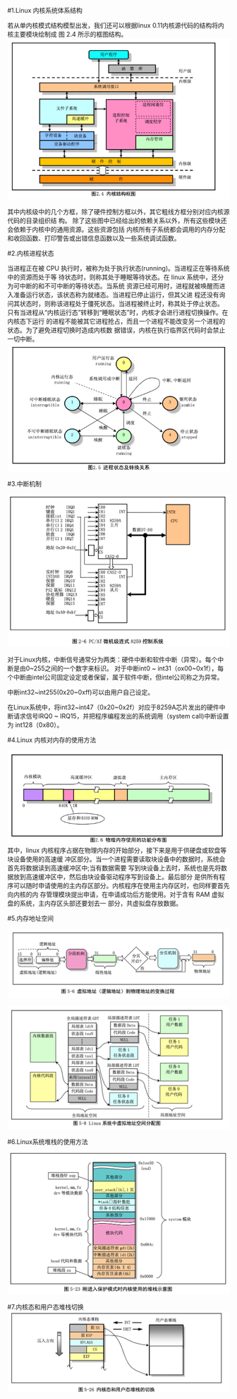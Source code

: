 #1.Linux 内核系统体系结构

若从单内核模式结构模型出发，我们还可以根据linux 0.11内核源代码的结构将内核主要模块绘制成 图 2.4 所示的框图结构。
![](res/g2.4.png)

其中内核级中的几个方框，除了硬件控制方框以外，其它粗线方框分别对应内核源代码的目录组织结 构。
除了这些图中已经给出的依赖关系以外，所有这些模块还会依赖于内核中的通用资源。这些资源包括 内核所有子系统都会调用的内存分配和收回函数、打印警告或出错信息函数以及一些系统调试函数。


#2.内核进程状态

当进程正在被 CPU 执行时，被称为处于执行状态(running)。当进程正在等待系统中的资源而处于等 待状态时，则称其处于睡眠等待状态。在 linux 系统中，还分为可中断的和不可中断的等待状态。当系统 资源已经可用时，进程就被唤醒而进入准备运行状态，该状态称为就绪态。当进程已停止运行，但其父进 程还没有询问其状态时，则称该进程处于僵死状态。当进程被终止时，称其处于停止状态。
只有当进程从“内核运行态”转移到“睡眠状态”时，内核才会进行进程切换操作。在内核态下运行 的进程不能被其它进程抢占，而且一个进程不能改变另一个进程的状态。为了避免进程切换时造成内核数 据错误，内核在执行临界区代码时会禁止一切中断。
![](res/g2-5.png)

#3.中断机制

![](res/g2-6.png)

对于Linux内核，中断信号通常分为两类：硬件中断和软件中断（异常）。每个中断是由0~255之间的一个数字来标识。
对于中断int0 ~ int31（ox00~0x1f），每个中断由intel公司固定设定或者保留，属于软件中断，但intel公司称之为异常。

中断int32~int255(0x20~0xff)可以由用户自己设定。

在Linux系统中，将int32~int47（0x20~0x2f）对应于8259A芯片发出的硬件中断请求信号IRQ0 ~ IRQ15，并把程序编程发出的系统调用（system call)中断设置为 int128（0x80）。

#4.Linux 内核对内存的使用方法

![](res/g2-6.memory.png)
其中，linux 内核程序占据在物理内存的开始部分，接下来是用于供硬盘或软盘等块设备使用的高速缓 冲区部分。当一个进程需要读取块设备中的数据时，系统会首先将数据读到高速缓冲区中;当有数据需要 写到块设备上去时，系统也是先将数据放到高速缓冲区中，然后由块设备驱动程序写到设备上。最后部分 是供所有程序可以随时申请使用的主内存区部分。内核程序在使用主内存区时，也同样要首先向内核的内 存管理模块提出申请，在申请成功后方能使用。对于含有 RAM 虚拟盘的系统，主内存区头部还要划去一 部分，共虚拟盘存放数据。

#5.内存地址空间

![](res/memory.png)

![](res/virtual_memory.png)

#6.Linux系统堆栈的使用方法

![](res/5-23-stack.png)

#7.内核态和用户态堆栈切换
![](res/5-26.png)

